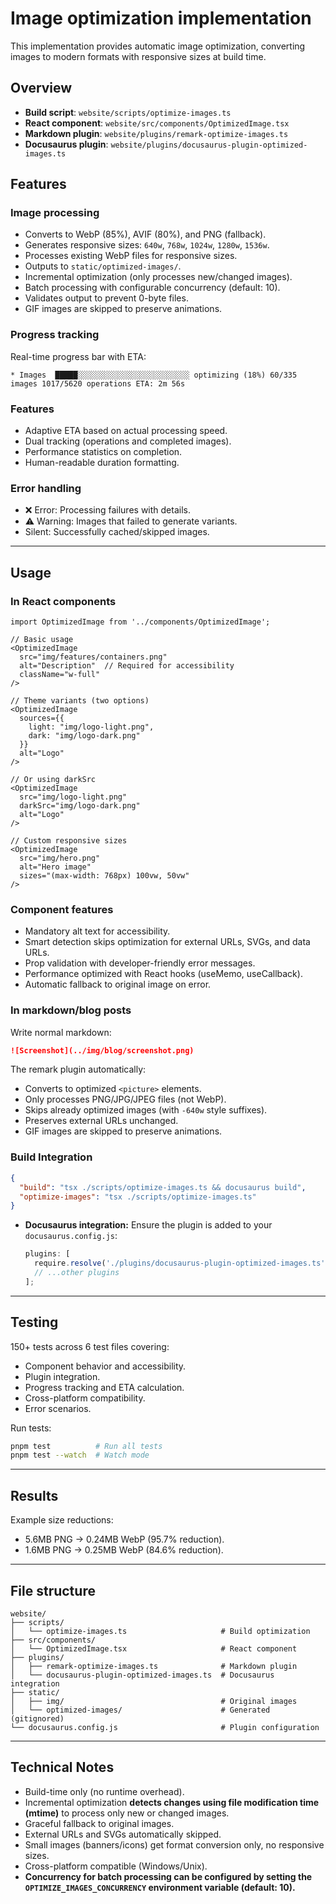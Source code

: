 # Image optimization implementation

This implementation provides automatic image optimization, converting images to modern formats with responsive sizes at build time.

## Overview

- **Build script**: `website/scripts/optimize-images.ts`
- **React component**: `website/src/components/OptimizedImage.tsx`
- **Markdown plugin**: `website/plugins/remark-optimize-images.ts`
- **Docusaurus plugin**: `website/plugins/docusaurus-plugin-optimized-images.ts`

## Features

### Image processing

- Converts to WebP (85%), AVIF (80%), and PNG (fallback).
- Generates responsive sizes: `640w`, `768w`, `1024w`, `1280w`, `1536w`.
- Processes existing WebP files for responsive sizes.
- Outputs to `static/optimized-images/`.
- Incremental optimization (only processes new/changed images).
- Batch processing with configurable concurrency (default: 10).
- Validates output to prevent 0-byte files.
- GIF images are skipped to preserve animations.

### Progress tracking

Real-time progress bar with ETA:

```text
* Images  █████░░░░░░░░░░░░░░░░░░░░░░░░░ optimizing (18%) 60/335 images 1017/5620 operations ETA: 2m 56s
```

### Features

- Adaptive ETA based on actual processing speed.
- Dual tracking (operations and completed images).
- Performance statistics on completion.
- Human-readable duration formatting.

### Error handling

- ❌ Error: Processing failures with details.
- ⚠️ Warning: Images that failed to generate variants.
- Silent: Successfully cached/skipped images.

---

## Usage

### In React components

```tsx
import OptimizedImage from '../components/OptimizedImage';

// Basic usage
<OptimizedImage
  src="img/features/containers.png"
  alt="Description"  // Required for accessibility
  className="w-full"
/>

// Theme variants (two options)
<OptimizedImage
  sources={{
    light: "img/logo-light.png",
    dark: "img/logo-dark.png"
  }}
  alt="Logo"
/>

// Or using darkSrc
<OptimizedImage
  src="img/logo-light.png"
  darkSrc="img/logo-dark.png"
  alt="Logo"
/>

// Custom responsive sizes
<OptimizedImage
  src="img/hero.png"
  alt="Hero image"
  sizes="(max-width: 768px) 100vw, 50vw"
/>
```

### Component features

- Mandatory alt text for accessibility.
- Smart detection skips optimization for external URLs, SVGs, and data URLs.
- Prop validation with developer-friendly error messages.
- Performance optimized with React hooks (useMemo, useCallback).
- Automatic fallback to original image on error.

### In markdown/blog posts

Write normal markdown:

```markdown
![Screenshot](../img/blog/screenshot.png)
```

The remark plugin automatically:

- Converts to optimized `<picture>` elements.
- Only processes PNG/JPG/JPEG files (not WebP).
- Skips already optimized images (with `-640w` style suffixes).
- Preserves external URLs unchanged.
- GIF images are skipped to preserve animations.

### Build Integration

```json
{
  "build": "tsx ./scripts/optimize-images.ts && docusaurus build",
  "optimize-images": "tsx ./scripts/optimize-images.ts"
}
```

- **Docusaurus integration:** Ensure the plugin is added to your `docusaurus.config.js`:
  ```js
  plugins: [
    require.resolve('./plugins/docusaurus-plugin-optimized-images.ts'),
    // ...other plugins
  ];
  ```

---

## Testing

150+ tests across 6 test files covering:

- Component behavior and accessibility.
- Plugin integration.
- Progress tracking and ETA calculation.
- Cross-platform compatibility.
- Error scenarios.

Run tests:

```bash
pnpm test          # Run all tests
pnpm test --watch  # Watch mode
```

---

## Results

Example size reductions:

- 5.6MB PNG → 0.24MB WebP (95.7% reduction).
- 1.6MB PNG → 0.25MB WebP (84.6% reduction).

---

## File structure

```
website/
├── scripts/
│   └── optimize-images.ts                     # Build optimization
├── src/components/
│   └── OptimizedImage.tsx                     # React component
├── plugins/
│   ├── remark-optimize-images.ts              # Markdown plugin
│   └── docusaurus-plugin-optimized-images.ts  # Docusaurus integration
├── static/
│   ├── img/                                   # Original images
│   └── optimized-images/                      # Generated (gitignored)
└── docusaurus.config.js                       # Plugin configuration
```

---

## Technical Notes

- Build-time only (no runtime overhead).
- Incremental optimization **detects changes using file modification time (mtime)** to process only new or changed images.
- Graceful fallback to original images.
- External URLs and SVGs automatically skipped.
- Small images (banners/icons) get format conversion only, no responsive sizes.
- Cross-platform compatible (Windows/Unix).
- **Concurrency for batch processing can be configured by setting the `OPTIMIZE_IMAGES_CONCURRENCY` environment variable (default: 10).**
